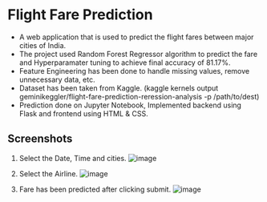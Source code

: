 # Flight Fare Prediction

- A web application that is used to predict the flight fares between major cities of India. 
- The project used Random Forest Regressor algorithm to predict the fare and Hyperparamater tuning to achieve final accuracy of 81.17%.
- Feature Engineering has been done to handle missing values, remove unnecessary data, etc.
- Dataset has been taken from Kaggle. (kaggle kernels output geminikeggler/flight-fare-prediction-reression-analysis -p /path/to/dest)
- Prediction done on Jupyter Notebook, Implemented backend using Flask and frontend using HTML & CSS.

## Screenshots

1. Select the Date, Time and cities. 
![image](https://user-images.githubusercontent.com/58132917/133926071-40da240e-458b-42d4-9bb6-3676acb5a249.png)

2. Select the Airline.
![image](https://user-images.githubusercontent.com/58132917/133926078-b72d9ece-685a-42e4-8d4a-36aafbf1a822.png)

3. Fare has been predicted after clicking submit.
![image](https://user-images.githubusercontent.com/58132917/133926084-203445d1-f7cc-4c88-898f-418a451b19f5.png)

